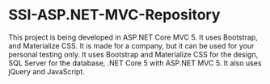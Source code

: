 # SSI-ASP.NET-MVC-Repository
This project is being developed in ASP.NET Core MVC 5. It uses Bootstrap, and Materialize CSS. It is made for a company, but it can be used for your personal testing only. It uses Bootstrap and Materialize CSS for the design, SQL Server for the database, .NET Core 5 with ASP.NET MVC 5. It also uses jQuery and JavaScript.
